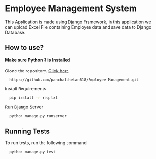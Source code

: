 
# Employee Management System

This Application is made using Django Framework, in this application we can upload Excel File containing Employee data and save data to Django Database.

## How to use?
#### Make sure Python 3 is Installed

Clone the repository. [Click here](https://github.com/panchalchetan618/Employee-Management.git)

```bash
  https://github.com/panchalchetan618/Employee-Management.git
```

Install Requirements

```bash
  pip install -r req.txt
```

Run Django Server

```bash
  python manage.py runserver
```

## Running Tests

To run tests, run the following command

```bash
  python manage.py test
```

